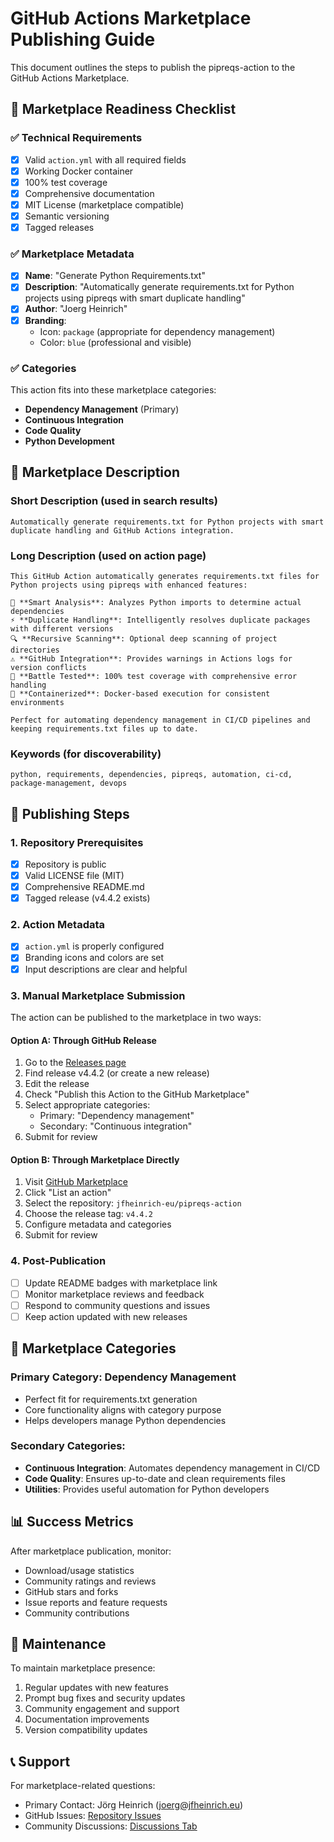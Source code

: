 # GitHub Actions Marketplace Publishing Guide

This document outlines the steps to publish the pipreqs-action to the GitHub Actions Marketplace.

## 🏪 Marketplace Readiness Checklist

### ✅ Technical Requirements
- [x] Valid `action.yml` with all required fields
- [x] Working Docker container
- [x] 100% test coverage
- [x] Comprehensive documentation
- [x] MIT License (marketplace compatible)
- [x] Semantic versioning
- [x] Tagged releases

### ✅ Marketplace Metadata
- [x] **Name**: "Generate Python Requirements.txt"
- [x] **Description**: "Automatically generate requirements.txt for Python projects using pipreqs with smart duplicate handling"
- [x] **Author**: "Joerg Heinrich"
- [x] **Branding**: 
  - Icon: `package` (appropriate for dependency management)
  - Color: `blue` (professional and visible)

### ✅ Categories
This action fits into these marketplace categories:
- **Dependency Management** (Primary)
- **Continuous Integration** 
- **Code Quality**
- **Python Development**

## 📝 Marketplace Description

### Short Description (used in search results)
```
Automatically generate requirements.txt for Python projects with smart duplicate handling and GitHub Actions integration.
```

### Long Description (used on action page)
```
This GitHub Action automatically generates requirements.txt files for Python projects using pipreqs with enhanced features:

🔄 **Smart Analysis**: Analyzes Python imports to determine actual dependencies
⚡ **Duplicate Handling**: Intelligently resolves duplicate packages with different versions
🔍 **Recursive Scanning**: Optional deep scanning of project directories
⚠️ **GitHub Integration**: Provides warnings in Actions logs for version conflicts
🧪 **Battle Tested**: 100% test coverage with comprehensive error handling
🐳 **Containerized**: Docker-based execution for consistent environments

Perfect for automating dependency management in CI/CD pipelines and keeping requirements.txt files up to date.
```

### Keywords (for discoverability)
```
python, requirements, dependencies, pipreqs, automation, ci-cd, package-management, devops
```

## 🚀 Publishing Steps

### 1. Repository Prerequisites
- [x] Repository is public
- [x] Valid LICENSE file (MIT)
- [x] Comprehensive README.md
- [x] Tagged release (v4.4.2 exists)

### 2. Action Metadata
- [x] `action.yml` is properly configured
- [x] Branding icons and colors are set
- [x] Input descriptions are clear and helpful

### 3. Manual Marketplace Submission

The action can be published to the marketplace in two ways:

#### Option A: Through GitHub Release
1. Go to the [Releases page](https://github.com/jfheinrich-eu/pipreqs-action/releases)
2. Find release v4.4.2 (or create a new release)
3. Edit the release
4. Check "Publish this Action to the GitHub Marketplace" 
5. Select appropriate categories:
   - Primary: "Dependency management"
   - Secondary: "Continuous integration"
6. Submit for review

#### Option B: Through Marketplace Directly
1. Visit [GitHub Marketplace](https://github.com/marketplace)
2. Click "List an action"
3. Select the repository: `jfheinrich-eu/pipreqs-action`
4. Choose the release tag: `v4.4.2`
5. Configure metadata and categories
6. Submit for review

### 4. Post-Publication
- [ ] Update README badges with marketplace link
- [ ] Monitor marketplace reviews and feedback
- [ ] Respond to community questions and issues
- [ ] Keep action updated with new releases

## 🎯 Marketplace Categories

### Primary Category: Dependency Management
- Perfect fit for requirements.txt generation
- Core functionality aligns with category purpose
- Helps developers manage Python dependencies

### Secondary Categories:
- **Continuous Integration**: Automates dependency management in CI/CD
- **Code Quality**: Ensures up-to-date and clean requirements files
- **Utilities**: Provides useful automation for Python developers

## 📊 Success Metrics

After marketplace publication, monitor:
- Download/usage statistics
- Community ratings and reviews
- GitHub stars and forks
- Issue reports and feature requests
- Community contributions

## 🔄 Maintenance

To maintain marketplace presence:
1. Regular updates with new features
2. Prompt bug fixes and security updates
3. Community engagement and support
4. Documentation improvements
5. Version compatibility updates

## 📞 Support

For marketplace-related questions:
- Primary Contact: Jörg Heinrich (joerg@jfheinrich.eu)
- GitHub Issues: [Repository Issues](https://github.com/jfheinrich-eu/pipreqs-action/issues)
- Community Discussions: [Discussions Tab](https://github.com/jfheinrich-eu/pipreqs-action/discussions)